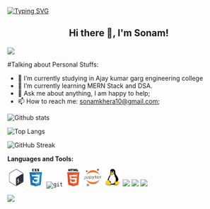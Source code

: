 <!-- ### Hi 👋 I am Sonam Khera , a Computer Science Engineer to solve real world problems.✨
![This is an image](https://myoctocat.com/assets/images/base-octocat.svg)
![Github stats](https://github-readme-stats.vercel.app/api?username=Sonam10dec&theme=highcontrast&show_icons=true&count_private=true)
![Top Languages Card](https://github-readme-stats.vercel.app/api/top-langs/?username=Sonam10dec) -->
<!--
**Sonam10dec/Sonam10dec** is a ✨ _special_ ✨ repository because its `README.md` (this file) appears on your GitHub profile.
Here are some ideas to get you started:
- 🔭 I’m currently working on ...
- 🌱 I’m currently learning ...
- 👯 I’m looking to collaborate on ...
- 🤔 I’m looking for help with ...
- 💬 Ask me about ...
- 📫 How to reach me: ...
- 😄 Pronouns: ...
- ⚡ Fun fact: ...
-->



[![Typing SVG](https://readme-typing-svg.herokuapp.com?multiline=true&width=500&lines=Web+Developer|DSA+Enthusiast|Competitive+Programmer.++++++++++)](https://git.io/typing-svg)

<p align="center">

</p>  
<h2 align="center">Hi there 👋, I'm Sonam!</h2>


<a href="https://www.linkedin.com/in/sonam-khera-83339a191/" target="blank"><img align="center" src="https://img.shields.io/badge/LinkedIn-SonamKhera-blue">  </a> 

#Talking about Personal Stuffs:
- 🔭 I’m currently studying in Ajay kumar garg engineering college
- 🌱 I’m currently learning MERN Stack and DSA.
- 💬 Ask me about anything, I am happy to help;
- 📫 How to reach me: sonamkhera10@gmail.com;


![Github stats](https://github-readme-stats.vercel.app/api?username=Sonam10dec&theme=highcontrast&show_icons=true&count_private=true)


![Top Langs](https://github-readme-stats.vercel.app/api/top-langs/?username=Sonam10dec&layout=compact)

![GitHub Streak](https://github-readme-streak-stats.herokuapp.com?user=Sonam10dec&theme=neon-palenight&hide_border=true)




**Languages and Tools:**  

<code><img src="https://raw.githubusercontent.com/devicons/devicon/master/icons/bash/bash-original.svg" alt="bash" width="40" height="40"/></code>
<code><img src="https://raw.githubusercontent.com/devicons/devicon/master/icons/css3/css3-original-wordmark.svg" alt="css3" width="40" height="40"/></code>
<code><img src="https://www.vectorlogo.zone/logos/git-scm/git-scm-icon.svg" alt="git" width="40" height="40"/></code>
<code><img src="https://raw.githubusercontent.com/devicons/devicon/master/icons/html5/html5-original-wordmark.svg" alt="html5" width="40" height="40"/></code>
<code><img src="https://raw.githubusercontent.com/devicons/devicon/master/icons/jupyter/jupyter-original-wordmark.svg" alt="Jupyter" width="40" height="40"/></code>
<code><img src="https://raw.githubusercontent.com/devicons/devicon/master/icons/linux/linux-original.svg" alt="linux" width="40" height="40"/></code>
<code><img height="40" src="https://raw.githubusercontent.com/shinokada/shinokada/master/assets/python.png"></code>
<code><img height="40" src="https://raw.githubusercontent.com/shinokada/shinokada/master/assets/javascript.png"></code>
<code><img height="40" src="https://raw.githubusercontent.com/shinokada/shinokada/master/assets/visual-studio-code.png"></code>


![](https://komarev.com/ghpvc/?username=Sonam10dec)

